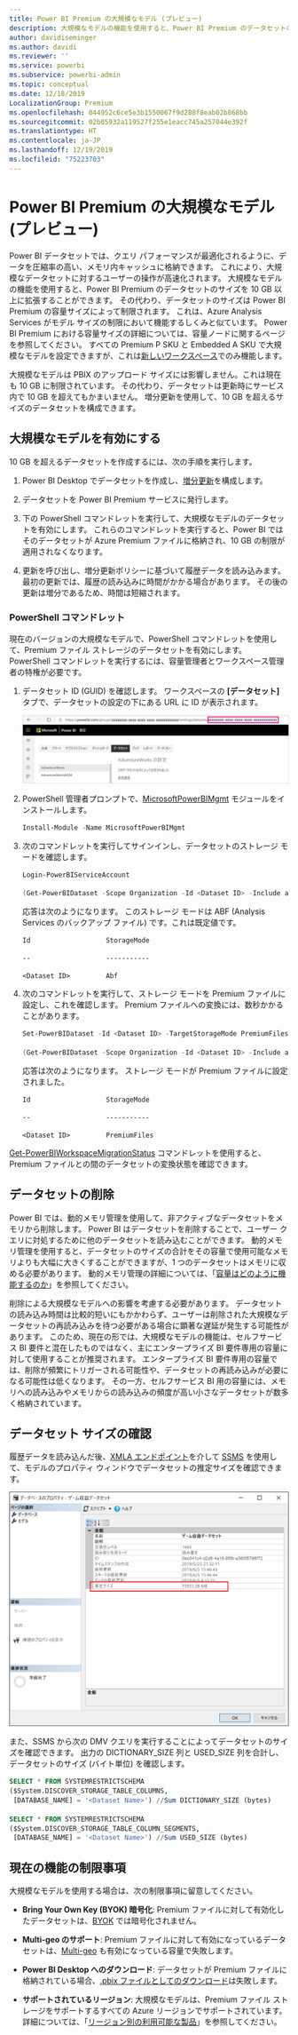 ```yaml
---
title: Power BI Premium の大規模なモデル (プレビュー)
description: 大規模なモデルの機能を使用すると、Power BI Premium のデータセットのサイズを 10 GB 以上に拡張することができます。
author: davidiseminger
ms.author: davidi
ms.reviewer: ''
ms.service: powerbi
ms.subservice: powerbi-admin
ms.topic: conceptual
ms.date: 12/18/2019
LocalizationGroup: Premium
ms.openlocfilehash: 044952c6ce5e3b1550067f9d288f8eab02b868bb
ms.sourcegitcommit: 02b05932a119527f255e1eacc745a257044e392f
ms.translationtype: HT
ms.contentlocale: ja-JP
ms.lasthandoff: 12/19/2019
ms.locfileid: "75223703"
---
```

# <a name="large-models-in-power-bi-premium-preview"></a>Power BI Premium の大規模なモデル (プレビュー)

Power BI データセットでは、クエリ パフォーマンスが最適化されるように、データを圧縮率の高い、メモリ内キャッシュに格納できます。 これにより、大規模なデータセットに対するユーザーの操作が高速化されます。 大規模なモデルの機能を使用すると、Power BI Premium のデータセットのサイズを 10 GB 以上に拡張することができます。 その代わり、データセットのサイズは Power BI Premium の容量サイズによって制限されます。 これは、Azure Analysis Services がモデル サイズの制限において機能するしくみと似ています。 Power BI Premium における容量サイズの詳細については、容量ノードに関するページを参照してください。 すべての Premium P SKU と Embedded A SKU で大規模なモデルを設定できますが、これは[新しいワークスペース](service-create-the-new-workspaces.md)でのみ機能します。

大規模なモデルは PBIX のアップロード サイズには影響しません。これは現在も 10 GB に制限されています。 その代わり、データセットは更新時にサービス内で 10 GB を超えてもかまいません。 増分更新を使用して、10 GB を超えるサイズのデータセットを構成できます。

## <a name="enable-large-models"></a>大規模なモデルを有効にする

10 GB を超えるデータセットを作成するには、次の手順を実行します。

1. Power BI Desktop でデータセットを作成し、[増分更新](service-premium-incremental-refresh.md)を構成します。

1. データセットを Power BI Premium サービスに発行します。

1. 下の PowerShell コマンドレットを実行して、大規模なモデルのデータセットを有効にします。 これらのコマンドレットを実行すると、Power BI ではそのデータセットが Azure Premium ファイルに格納され、10 GB の制限が適用されなくなります。

1. 更新を呼び出し、増分更新ポリシーに基づいて履歴データを読み込みます。 最初の更新では、履歴の読み込みに時間がかかる場合があります。 その後の更新は増分であるため、時間は短縮されます。

### <a name="powershell-cmdlets"></a>PowerShell コマンドレット

現在のバージョンの大規模なモデルで、PowerShell コマンドレットを使用して、Premium ファイル ストレージのデータセットを有効にします。 PowerShell コマンドレットを実行するには、容量管理者とワークスペース管理者の特権が必要です。

1. データセット ID (GUID) を確認します。 ワークスペースの **[データセット]** タブで、データセットの設定の下にある URL に ID が表示されます。

    ![データセット GUID](media/service-premium-large-models/dataset-guid.png)

1. PowerShell 管理者プロンプトで、[MicrosoftPowerBIMgmt](/powershell/module/microsoftpowerbimgmt.data/) モジュールをインストールします。

    ```powershell
    Install-Module -Name MicrosoftPowerBIMgmt
    ```

1. 次のコマンドレットを実行してサインインし、データセットのストレージ モードを確認します。

    ```powershell
    Login-PowerBIServiceAccount

    (Get-PowerBIDataset -Scope Organization -Id <Dataset ID> -Include actualStorage).ActualStorage
    ```

    応答は次のようになります。 このストレージ モードは ABF (Analysis Services のバックアップ ファイル) です。これは既定値です。

    ```
    Id                   StorageMode

    --                   -----------

    <Dataset ID>         Abf
    ```

1. 次のコマンドレットを実行して、ストレージ モードを Premium ファイルに設定し、これを確認します。 Premium ファイルへの変換には、数秒かかることがあります。

    ```powershell
    Set-PowerBIDataset -Id <Dataset ID> -TargetStorageMode PremiumFiles

    (Get-PowerBIDataset -Scope Organization -Id <Dataset ID> -Include actualStorage).ActualStorage
    ```

    応答は次のようになります。 ストレージ モードが Premium ファイルに設定されました。

    ```
    Id                   StorageMode
    
    --                   -----------
    
    <Dataset ID>         PremiumFiles
    ```

[Get-PowerBIWorkspaceMigrationStatus](/powershell/module/microsoftpowerbimgmt.workspaces/get-powerbiworkspacemigrationstatus) コマンドレットを使用すると、Premium ファイルとの間のデータセットの変換状態を確認できます。

## <a name="dataset-eviction"></a>データセットの削除

Power BI では、動的メモリ管理を使用して、非アクティブなデータセットをメモリから削除します。 Power BI はデータセットを削除することで、ユーザー クエリに対処するために他のデータセットを読み込むことができます。 動的メモリ管理を使用すると、データセットのサイズの合計をその容量で使用可能なメモリよりも大幅に大きくすることができますが、1 つのデータセットはメモリに収める必要があります。 動的メモリ管理の詳細については、「[容量はどのように機能するのか](service-premium-what-is.md#how-capacities-function)」を参照してください。

削除による大規模なモデルへの影響を考慮する必要があります。 データセットの読み込み時間は比較的短いにもかかわらず、ユーザーは削除された大規模なデータセットの再読み込みを待つ必要がある場合に顕著な遅延が発生する可能性があります。 このため、現在の形では、大規模なモデルの機能は、セルフサービス BI 要件と混在したものではなく、主にエンタープライズ BI 要件専用の容量に対して使用することが推奨されます。 エンタープライズ BI 要件専用の容量では、削除が頻繁にトリガーされる可能性や、データセットの再読み込みが必要になる可能性は低くなります。 その一方、セルフサービス BI 用の容量には、メモリへの読み込みやメモリからの読み込みの頻度が高い小さなデータセットが数多く格納されています。

## <a name="checking-dataset-size"></a>データセット サイズの確認

履歴データを読み込んだ後、[XMLA エンドポイント](service-premium-connect-tools.md)を介して [SSMS](https://docs.microsoft.com/sql/ssms/download-sql-server-management-studio-ssms) を使用して、モデルのプロパティ ウィンドウでデータセットの推定サイズを確認できます。

![データセットの推定サイズ](media/service-premium-large-models/estimated-dataset-size.png)

また、SSMS から次の DMV クエリを実行することによってデータセットのサイズを確認できます。 出力の DICTIONARY\_SIZE 列と USED\_SIZE 列を合計し、データセットのサイズ (バイト単位) を確認します。

```sql
SELECT * FROM SYSTEMRESTRICTSCHEMA
($System.DISCOVER_STORAGE_TABLE_COLUMNS,
 [DATABASE_NAME] = '<Dataset Name>') //Sum DICTIONARY_SIZE (bytes)

SELECT * FROM SYSTEMRESTRICTSCHEMA
($System.DISCOVER_STORAGE_TABLE_COLUMN_SEGMENTS,
 [DATABASE_NAME] = '<Dataset Name>') //Sum USED_SIZE (bytes)
```

## <a name="current-feature-restrictions"></a>現在の機能の制限事項

大規模なモデルを使用する場合は、次の制限事項に留意してください。

- **Bring Your Own Key (BYOK) 暗号化**: Premium ファイルに対して有効化したデータセットは、[BYOK](service-encryption-byok.md) では暗号化されません。
- **Multi-geo のサポート**: Premium ファイルに対して有効になっているデータセットは、[Multi-geo](service-admin-premium-multi-geo.md) も有効になっている容量で失敗します。

- **Power BI Desktop へのダウンロード**: データセットが Premium ファイルに格納されている場合、[.pbix ファイルとしてのダウンロード](service-export-to-pbix.md)は失敗します。
- **サポートされているリージョン**: 大規模なモデルは、Premium ファイル ストレージをサポートするすべての Azure リージョンでサポートされています。 詳細については、「[リージョン別の利用可能な製品](https://azure.microsoft.com/global-infrastructure/services/?products=storage)」を参照してください。
